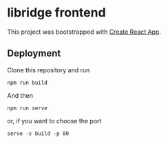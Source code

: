 # libridge frontend

This project was bootstrapped with [Create React App](https://github.com/facebook/create-react-app).

## Deployment
Clone this repository and run

```
npm run build
```

And then
```
npm run serve
```

or, if you want to choose the port

```
serve -s build -p 80
```